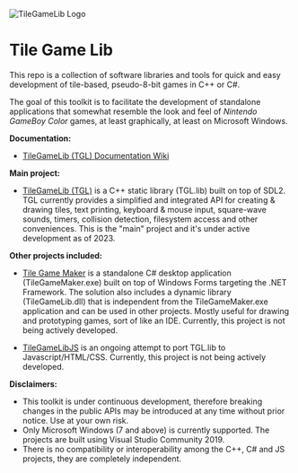 ![TileGameLib Logo](https://github.com/FernandoAiresCastello/TileGameToolkit/blob/master/Images/github-banner-1.png?raw=true)

# Tile Game Lib
This repo is a collection of software libraries and tools for quick and easy development of tile-based, pseudo-8-bit games in C++ or C#.

The goal of this toolkit is to facilitate the development of standalone applications that somewhat resemble the look and feel of *Nintendo GameBoy Color* games, at least graphically, at least on Microsoft Windows.

**Documentation:**

- [TileGameLib (TGL) Documentation Wiki](https://fernandoairescastello.neocities.org/proj/tgl/tgl_index)

**Main project:**

- [TileGameLib (TGL)](https://github.com/FernandoAiresCastello/TileGameToolkit/tree/master/TileGameLibC) is a C++ static library (TGL.lib) built on top of SDL2. TGL currently provides a simplified and integrated API for creating & drawing tiles, text printing, keyboard & mouse input, square-wave sounds, timers, collision detection, filesystem access and other conveniences. This is the "main" project and it's under active development as of 2023.

**Other projects included:**

- [Tile Game Maker](https://github.com/FernandoAiresCastello/TileGameToolkit/tree/master/TileGameLibCS) is a standalone C# desktop application (TileGameMaker.exe) built on top of Windows Forms targeting the .NET Framework. The solution also includes a dynamic library (TileGameLib.dll) that is independent from the TileGameMaker.exe application and can be used in other projects. Mostly useful for drawing and prototyping games, sort of like an IDE. Currently, this project is not being actively developed.

- [TileGameLibJS](https://github.com/FernandoAiresCastello/TileGameToolkit/tree/master/TileGameLibJS) is an ongoing attempt to port TGL.lib to Javascript/HTML/CSS. Currently, this project is not being actively developed.

**Disclaimers:**

- This toolkit is under continuous development, therefore breaking changes in the public APIs may be introduced at any time without prior notice. Use at your own risk.
- Only Microsoft Windows (7 and above) is currently supported. The projects are built using Visual Studio Community 2019. 
- There is no compatibility or interoperability among the C++, C# and JS projects, they are completely independent.
